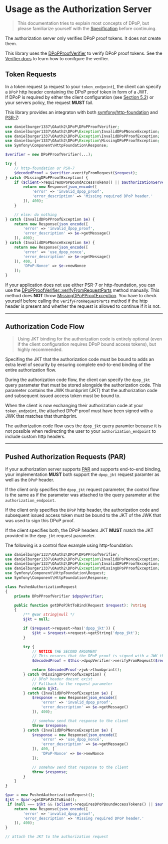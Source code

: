 # Usage as the Authorization Server

> This documentation tries to explain most concepts of DPoP, but please familiarize yourself with the [Specification](https://datatracker.ietf.org/doc/html/rfc9449) before continuing.

The authorization server only verifies DPoP proof tokens. It does not create them.

This library uses the [DPoPProofVerifier](../src/DPoPProofVerifier.php) to verify DPoP proof tokens.
See the [Verifier docs](verifier.md) to learn how to conifgure the verifier.

## Token Requests

In a token request (a request to your `token_endpoint`), the client can specify a `DPoP` http header containing the DPoP proof token in form of a JWT.<br>
If DPoP is required by either the client configuration (see [Section 5.2](https://datatracker.ietf.org/doc/html/rfc9449#section-5.2)) or your servers policy, the request **MUST** fail.

This library provides an integraton with both [symfony/http-foundation](https://github.com/symfony/http-foundation) and [PSR-7](https://www.php-fig.org/psr/psr-7/):

```php
use danielburger1337\OAuth2\DPoP\DPoPProofVerifier;
use danielburger1337\OAuth2\DPoP\Exception\InvalidDPoPNonceException;
use danielburger1337\OAuth2\DPoP\Exception\InvalidDPoPProofException;
use danielburger1337\OAuth2\DPoP\Exception\MissingDPoPProofException;
use Symfony\Component\HttpFoundation\Response;

$verifier = new DPoPProofVerifier(...);

try {
    // http-foundation or PSR-7
    $decodedProof = $verifier->verifyFromRequest($request);
} catch (MissingDPoPProofException) {
    if ($client->requiresDPoPBoundAccessTokens() || $authorizationServerPolicy->requiresDPoPBoundAccessTokens()) {
        return new Response(json_encode([
            'error' => 'invalid_dpop_proof',
            'error_description' => 'Missing required DPoP header.'
        ]), 400);
    }

    // else: do nothing
} catch (InvalidDPoPProofException $e) {
    return new Response(json_encode([
        'error' => 'invalid_dpop_proof',
        'error_description' => $e->getMessage()
    ]), 400);
} catch (InvalidDPoPNonceException $e) {
    return new Response(json_encode([
        'error' => 'use_dpop_nonce',
        'error_description' => $e->getMessage()
    ]), 400, [
        'DPoP-Nonce' => $e->newNonce
    ]);
}
```

If your application does not use either PSR-7 or http-foundation, you can use the [DPoPProofVerifier::verifyFromRequestParts](../src/DPoPProofVerifier.php) method manually.
This method does **NOT** throw [MissingDPoPProofException](../src/Exception/MissingDPoPProofException.php). You have to check yourself before calling the `verifyFromRequestParts` method if the http header is present and whether the request is allowed to continue if it is not.

---

## Authorization Code Flow

> Using JKT binding for the authorization code is entirely optional (even if the client configuration requires DPoP bound access tokens), but highly recommended.

Specifing the JKT that the authorization code must be bound to adds an extra level of security by ensuring complete end-to-end binding of the entire authorization flow.

During the authorization code flow, the client can specify the `dpop_jkt` query parameter that must be stored alongside the authorization code.
This parameter contains the JWK thumbprint (JKT) that the authorization code and subsequent issued access token must be bound to.

When the client is now exchanging their authorization code at your `token_endpoint`, the attached DPoP proof must have been signed with a JWK that matches that thumbprint.

The authorization code flow uses the `dpop_jkt` query paramter because it is not possible when redirecting the user to your `authorization_endpoint` to include custom http headers.

---

## Pushed Authorization Requests (PAR)

If your authorization server supports [PAR](https://datatracker.ietf.org/doc/html/rfc9126) and supports end-to-end binding, your implementation **MUST** both support the `dpop_jkt` request paramter as well as the `DPoP` header.

If the client only specifies the `dpop_jkt` request parameter, the control flow is the same as if the parameter was attached to the query parameter at the `authorization_endpoint`.

If the client only specifies the `DPoP` http header, the authorization code and subsequent issued access token must be bound to the JKT of the JWK that was used to sign this DPoP proof.

If the client specifies both, the DPoP headers JKT **MUST** match the JKT provided in the `dpop_jkt` request parameter.

The following is a control flow example using http-foundation:

```php
use danielburger1337\OAuth2\DPoP\DPoPProofVerifier;
use danielburger1337\OAuth2\DPoP\Exception\InvalidDPoPNonceException;
use danielburger1337\OAuth2\DPoP\Exception\InvalidDPoPProofException;
use danielburger1337\OAuth2\DPoP\Exception\MissingDPoPProofException;
use Symfony\Component\HttpFoundation\Request;
use Symfony\Component\HttpFoundation\Response;

class PushedAuthorizationRequest
{
    private DPoPProofVerifier $dpopVerifier;

    public function getDPoPJktToBind(Request $request): ?string
    {
        /** @var string|null */
        $jkt = null;

        if ($request->request->has('dpop_jkt')) {
            $jkt = $request->request->getString('dpop_jkt');
        }

        try {
            // NOTICE THE SECOND ARGUMENT
            // This ensures that the DPoP proof is signed with a JWK that matches that JKT
            $decodedProof = $this->dpopVerifier->verifyFromReqeust($request, $jkt);

            return $decodedProof->jwk->thumbprint();
        } catch (MissingDPoPProofException) {
            // DPoP header doesnt exist
            // Fallback to the request parameter
            return $jkt;
        } catch (InvalidDPoPProofException $e) {
            $response = new Response(json_encode([
                'error' => 'invalid_dpop_proof',
                'error_description' => $e->getMessage()
            ]), 400);

            // somehow send that response to the client
            throw $response;
        } catch (InvalidDPoPNonceException $e) {
            $response = new Response(json_encode([
                'error' => 'use_dpop_nonce',
                'error_description' => $e->getMessage()
            ]), 400, [
                'DPoP-Nonce' => $e->newNonce
            ]);

            // somehow send that response to the client
            throw $response;
        }
    }
}

$par = new PushedAuthorizationRequest();
$jkt = $par->getDPoPJktToBind();
 if (null === $jkt && ($client->requiresDPoPBoundAccessTokens() || $authorizationServerPolicy->requiresDPoPBoundAccessTokens())) {
    return new Response(json_encode([
        'error' => 'invalid_dpop_proof',
        'error_description' => 'Missing required DPoP header.'
    ]), 400);
}

// attach the JKT to the authorization request
```

